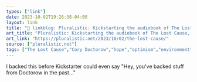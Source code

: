 ```yaml
---
types: ["link"]
date: 2023-10-02T19:26:38-04:00
layout: link
title: "🔗 linkblog: Pluralistic: Kickstarting the audiobook of The Lost Cause, my novel of environmental hope (02 Oct 2023) – Pluralistic: Daily links from Cory Doctorow'"
art_title: "Pluralistic: Kickstarting the audiobook of The Lost Cause, my novel of environmental hope (02 Oct 2023) – Pluralistic: Daily links from Cory Doctorow"
art_link: "https://pluralistic.net/2023/10/02/the-lost-cause/"
source: ["pluralistic.net"]
tags: ["The Lost Cause","Cory Doctorow","hope","optimism","environment"]
---
```

I backed this before Kickstarter could even say "Hey, you've backed stuff from Doctorow in the past..."
